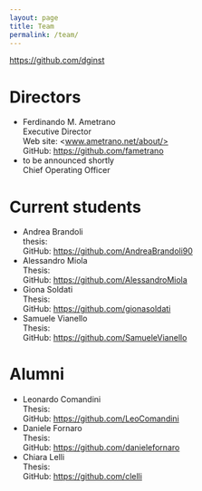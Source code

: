 ```yaml
---
layout: page
title: Team
permalink: /team/
---
```


<https://github.com/dginst>

# Directors
* Ferdinando M. Ametrano  
  Executive Director  
  Web site: <www.ametrano.net/about/>  
  GitHub: <https://github.com/fametrano>
* to be announced shortly  
  Chief Operating Officer

# Current students

* Andrea Brandoli  
  thesis:  
  GitHub: <https://github.com/AndreaBrandoli90>
* Alessandro Miola  
  Thesis:  
  GitHub: <https://github.com/AlessandroMiola>
* Giona Soldati  
  Thesis:  
  GitHub: <https://github.com/gionasoldati>
* Samuele Vianello  
  Thesis:  
  GitHub: <https://github.com/SamueleVianello>

# Alumni

* Leonardo Comandini  
  Thesis:  
  GitHub: <https://github.com/LeoComandini>
* Daniele Fornaro  
  Thesis:  
  GitHub: <https://github.com/danielefornaro>
* Chiara Lelli  
  Thesis:  
  GitHub: <https://github.com/clelli>
